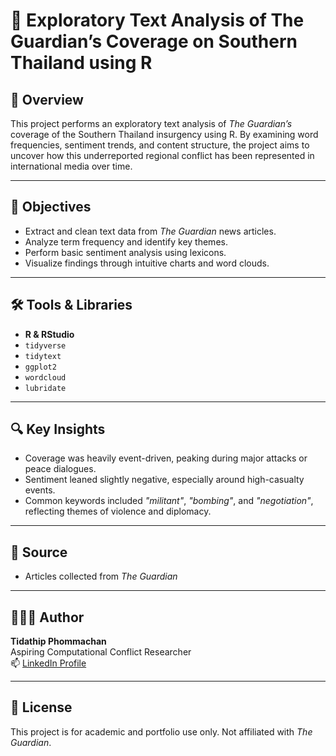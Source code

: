 # 📘 Exploratory Text Analysis of The Guardian’s Coverage on Southern Thailand using R

## 🧠 Overview
This project performs an exploratory text analysis of *The Guardian’s* coverage of the Southern Thailand insurgency using R. By examining word frequencies, sentiment trends, and content structure, the project aims to uncover how this underreported regional conflict has been represented in international media over time.

---

## 🎯 Objectives
- Extract and clean text data from *The Guardian* news articles.
- Analyze term frequency and identify key themes.
- Perform basic sentiment analysis using lexicons.
- Visualize findings through intuitive charts and word clouds.

---

## 🛠️ Tools & Libraries
- **R & RStudio**
- `tidyverse`
- `tidytext`
- `ggplot2`
- `wordcloud`
- `lubridate`

---

## 🔍 Key Insights
- Coverage was heavily event-driven, peaking during major attacks or peace dialogues.
- Sentiment leaned slightly negative, especially around high-casualty events.
- Common keywords included _"militant"_, _"bombing"_, and _"negotiation"_, reflecting themes of violence and diplomacy.

---

## 📰 Source
- Articles collected from *The Guardian*

---

## 👩🏻‍💻 Author
**Tidathip Phommachan**  
Aspiring Computational Conflict Researcher  
📫 [LinkedIn Profile](https://www.linkedin.com/in/tidathip-phommachan-4653a1335/)

---

## 📌 License
This project is for academic and portfolio use only. Not affiliated with *The Guardian*.
